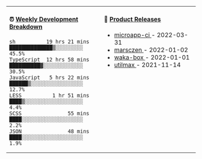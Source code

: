 <table width="800px">
<tr>
<td valign="top" width="50%">

####  ⏰  <a href="https://gist.github.com/marsczen/0c39a3e7b4a372c6cff4a8714271308c" target="_blank">Weekly Development Breakdown</a>

<!-- code_time starts -->

```text
sh          19 hrs 21 mins  ██████████████▒░░░░░░░░░  45.5%
TypeScript  12 hrs 58 mins  ██████████▓░░░░░░░░░░░░░  30.5%
JavaScript   5 hrs 22 mins  ██████▒░░░░░░░░░░░░░░░░░  12.7%
LESS          1 hr 51 mins  ████▒░░░░░░░░░░░░░░░░░░░   4.4%
SCSS               55 mins  ████░░░░░░░░░░░░░░░░░░░░   2.2%
JSON               48 mins  ████░░░░░░░░░░░░░░░░░░░░   1.9%
```

<!-- code_time ends -->
</td>
<td valign="top" width="50%">

#### 🌾 <a href="https://github.com/marsczen/marsczen/blob/master/releases.md" target="_blank">Product Releases</a>

<!-- recent_releases starts -->
* <a href='https://github.com/marsczen/microapp-ci/releases/tag/v0.0.2' target='_blank'>microapp-ci </a> - 2022-03-31
* <a href='https://github.com/marsczen/marsczen/releases/tag/v0.0.1' target='_blank'>marsczen </a> - 2022-01-02
* <a href='https://github.com/marsczen/waka-box/releases/tag/v3.0.1' target='_blank'>waka-box </a> - 2022-01-01
* <a href='https://github.com/marsczen/utilmax/releases/tag/v1.0.6' target='_blank'>utilmax </a> - 2021-11-14
<!-- recent_releases ends -->

</td>
</tr>
  </table>
